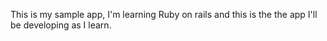 This is my sample app, I'm learning
Ruby on rails and this is the the app I'll be 
developing as I learn.